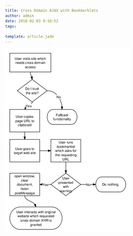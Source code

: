 ```yaml
---
title: Cross Domain AJAX with Bookmarklets
author: admin
date: 2010-02-03 9:10:52
tags: 

template: article.jade
---
```


[![](screenshot_033.png "screenshot_033")](screenshot_033.png)
